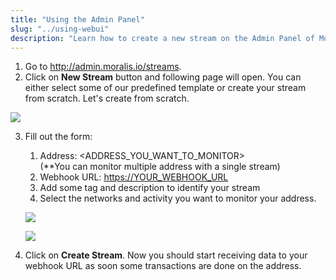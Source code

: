 ```yaml
---
title: "Using the Admin Panel"
slug: "../using-webui"
description: "Learn how to create a new stream on the Admin Panel of Moralis.io. Follow the step-by-step instructions to monitor your chosen address and receive data through a webhook URL."
---
```

1. Go to <http://admin.moralis.io/streams>.
2. Click on **New Stream** button and following page will open. You can either select some of our predefined template or create your stream from scratch. Let's create from scratch.

![](/img/content/93a3635-image.png)



3. Fill out the form:

   1. Address: \<ADDRESS_YOU_WANT_TO_MONITOR>  
      (\*\*You can monitor multiple address with a single stream)
   2. Webhook URL: <https://YOUR_WEBHOOK_URL>
   3. Add some tag and description to identify your stream
   4. Select the networks and activity you want to monitor your address.

   ![](/img/content/05d7960-image.png)

   ![](/img/content/98f3f0c-image.png)

4. Click on **Create Stream**. Now you should start receiving data to your webhook URL as soon some transactions are done on the address.